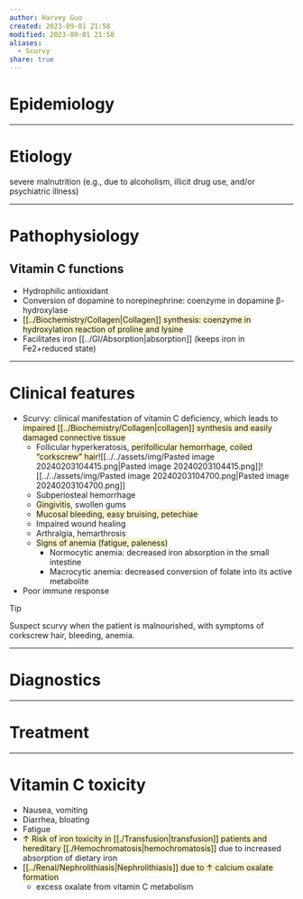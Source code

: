 ```yaml
---
author: Harvey Guo
created: 2023-09-01 21:58
modified: 2023-09-01 21:58
aliases:
  - Scurvy
share: true
---
```


# Epidemiology


---
# Etiology
severe malnutrition (e.g., due to alcoholism, illicit drug use, and/or psychiatric illness)

---
# Pathophysiology
## Vitamin C functions
- Hydrophilic antioxidant
- Conversion of dopamine to norepinephrine: coenzyme in dopamine β-hydroxylase
- <span style="background:rgba(240, 200, 0, 0.2)">[[../Biochemistry/Collagen|Collagen]] synthesis: coenzyme in hydroxylation reaction of proline and lysine</span>
- Facilitates iron [[../GI/Absorption|absorption]] (keeps iron in Fe2+reduced state)

---
# Clinical features
- Scurvy: clinical manifestation of vitamin C deficiency, which leads to <span style="background:rgba(240, 200, 0, 0.2)">impaired [[../Biochemistry/Collagen|collagen]] synthesis and easily damaged connective tissue</span>
	- Follicular hyperkeratosis, <span style="background:rgba(240, 200, 0, 0.2)">perifollicular hemorrhage</span>, <span style="background:rgba(240, 200, 0, 0.2)">coiled “corkscrew” hair</span>![[../../assets/img/Pasted image 20240203104415.png|Pasted image 20240203104415.png]]![[../../assets/img/Pasted image 20240203104700.png|Pasted image 20240203104700.png]]
	- Subperiosteal hemorrhage
	- <span style="background:rgba(240, 200, 0, 0.2)">Gingivitis</span>, swollen gums
	- <span style="background:rgba(240, 200, 0, 0.2)">Mucosal bleeding, easy bruising, petechiae</span>
	- Impaired wound healing
	- Arthralgia, hemarthrosis
	- <span style="background:rgba(240, 200, 0, 0.2)">Signs of anemia (fatigue, paleness)</span>
		- Normocytic anemia: decreased iron absorption in the small intestine
		- Macrocytic anemia: decreased conversion of folate into its active metabolite
- Poor immune response
>[!tip] 
>Suspect scurvy when the patient is malnourished, with symptoms of corkscrew hair, bleeding, anemia.

---
# Diagnostics


---
# Treatment


---
# Vitamin C toxicity
- Nausea, vomiting
- Diarrhea, bloating
- Fatigue
- <span style="background:rgba(240, 200, 0, 0.2)">↑ Risk of iron toxicity in [[./Transfusion|transfusion]] patients and hereditary [[./Hemochromatosis|hemochromatosis]]</span> due to increased absorption of dietary iron 
- <span style="background:rgba(240, 200, 0, 0.2)">[[../Renal/Nephrolithiasis|Nephrolithiasis]] due to ↑ calcium oxalate formation</span>
	- excess oxalate from vitamin C metabolism